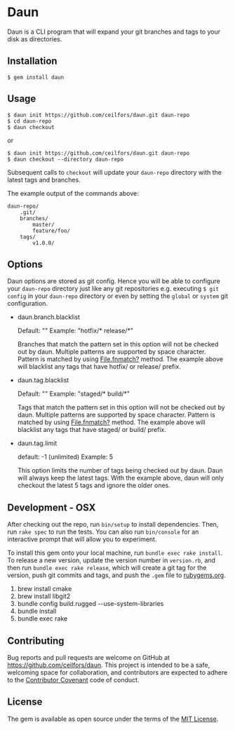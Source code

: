 # Daun

Daun is a CLI program that will expand your git branches and tags to your disk
as directories.

## Installation

    $ gem install daun

## Usage

    $ daun init https://github.com/ceilfors/daun.git daun-repo
    $ cd daun-repo
    $ daun checkout
    
or

    $ daun init https://github.com/ceilfors/daun.git daun-repo
    $ daun checkout --directory daun-repo

Subsequent calls to `checkout` will update your `daun-repo` directory with the latest
tags and branches.

The example output of the commands above:

    daun-repo/
        .git/
        branches/
            master/
            feature/foo/
        tags/
            v1.0.0/
        
## Options

Daun options are stored as git config. Hence you will be able to configure your `daun-repo` directory
just like any git repositories e.g. executing `$ git config` in your `daun-repo` directory or even
by setting the `global` or `system` git configuration.

* daun.branch.blacklist

    Default: ""
    Example: "hotfix/* release/*"

    Branches that match the pattern set in this option will not be checked out by daun.
    Multiple patterns are supported by space character. Pattern is matched by using
    [File.fnmatch?](http://ruby-doc.org/core-1.9.3/File.html#method-c-fnmatch-3F) method.
    The example above will blacklist any tags that have hotfix/ or release/ prefix.

* daun.tag.blacklist
  
    Default: ""
    Example: "staged/* build/*"
  
    Tags that match the pattern set in this option will not be checked out by daun.
    Multiple patterns are supported by space character. Pattern is matched by using
    [File.fnmatch?](http://ruby-doc.org/core-1.9.3/File.html#method-c-fnmatch-3F) method.
    The example above will blacklist any tags that have staged/ or build/ prefix.
  
* daun.tag.limit

    default: -1 (unlimited)
    Example: 5

    This option limits the number of tags being checked out by daun. Daun will
    always keep the latest tags. With the example above, daun will only checkout
    the latest 5 tags and ignore the older ones.

## Development - OSX

After checking out the repo, run `bin/setup` to install dependencies. Then, run `rake spec` to run the tests. You can also run `bin/console` for an interactive prompt that will allow you to experiment.

To install this gem onto your local machine, run `bundle exec rake install`. To release a new version, update the version number in `version.rb`, and then run `bundle exec rake release`, which will create a git tag for the version, push git commits and tags, and push the `.gem` file to [rubygems.org](https://rubygems.org).

1. brew install cmake
2. brew install libgit2
3. bundle config build.rugged --use-system-libraries
4. bundle install
5. bundle exec rake

## Contributing

Bug reports and pull requests are welcome on GitHub at https://github.com/ceilfors/daun. This project is intended to be a safe, welcoming space for collaboration, and contributors are expected to adhere to the [Contributor Covenant](http://contributor-covenant.org) code of conduct.


## License

The gem is available as open source under the terms of the [MIT License](http://opensource.org/licenses/MIT).

